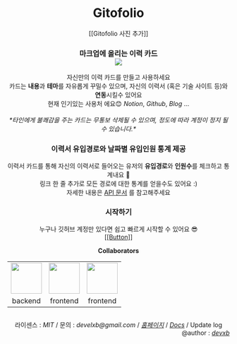 <h1 align="center"> Gitofolio </h1>

<div align="center">
[[Gitofolio 사진 추가]]
        <p>
        <h3> 마크업에 올리는 이력 카드<br/><img src="https://api.gitofolio.com/portfoliocard/svg/23?color=white" align="center"/></h3>
        자신만의 이력 카드를 만들고 사용하세요 <br/>
        카드는 <b>내용</b>과 <b>테마</b>를 자유롭게 꾸밀수 있으며, 자신의 이력서 (혹은 기술 사이트 등)와 <b>연동</b>시킬수 있어요 <br/>
        현재 인기있는 사용처 에요😊 <i>Notion</i>, <i>Github</i>, <i> Blog</i> ...<br/><br/>
        <i>*타인에게 불쾌감을 주는 카드는 무통보 삭제될 수 있으며, 정도에 따라 계정이 정지 될 수 있습니다.*</i>
        <h3> 이력서 유입경로와 날짜별 유입인원 통계 제공</h3>
                이력서 카드를 통해 자신의 이력서로 들어오는 유저의 <b>유입경로</b>와 <b>인원수</b>를 체크하고 통계내요 👀 <br/>
                링크 한 줄 추가로 모든 경로에 대한 통계를 얻을수도 있어요 :) <br/>
                자세한 내용은 <a href="https://api.gitofolio.com/restdocs">API 문서</a> 를 참고해주세요
        </p>
        <h3> 시작하기 </h3>
        <p> 
			누구나 깃허브 계정만 있다면 쉽고 빠르게 시작할 수 있어요 😎<br/>
			<a href="https://gitofolio.com"> [[Button]] </a>
		</p>
</div>

<div align="center">  <p><b>Collaborators</b></p>
        <table>
        <tr align="center">
        <td><a href="https://github.com/devxb"><img src="https://avatars.githubusercontent.com/u/62425964?v=4" width=70/></a></td>
        <td><a href="https://github.com/st-minju"><img src="https://avatars.githubusercontent.com/u/72141158?v=4" width=70></a></td>
        <td><a href="https://github.com/beni1026"><img src="https://avatars.githubusercontent.com/u/67576476?v=4" width=70></a></td>
        </tr>
        <tr align="center">
        <td> backend </td>
        <td> frontend </td>
        <td> frontend </td>
        </tr>
        </table>
</div>

<h2></h2>
<div align="center">
        라이센스 : <a><i>MIT</i></a> / 문의 : <i>develxb@gmail.com</i> / <a href="https://gitofolio.com"><i>홈페이지</i></a> / <a href="https://api.gitofolio.com/restdocs"><i>Docs</i></a> / <a>Update log</a>
        <br/> <div align="right">@author : <a href="https://github.com/devxb"><i>devxb</i></a></div>
 </div>
